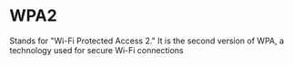 # WPA2

Stands for "Wi-Fi Protected Access 2." It is the second version of WPA, a technology used for secure Wi-Fi connections